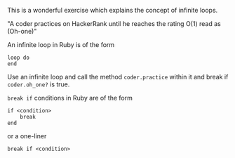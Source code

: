 This is a wonderful exercise which explains the concept of infinite loops.

"A coder practices on HackerRank until he reaches the rating O(1) read as (Oh-one)"

An infinite loop in Ruby is of the form

```
loop do
end

```

Use an infinite loop and call the method `coder.practice` within it and break if `coder.oh_one?` is true.

`break if` conditions in Ruby are of the form

```
if <condition>
    break
end

```

or a one-liner

```
break if <condition>  

```

